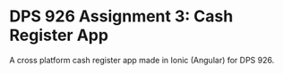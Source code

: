 # DPS 926 Assignment 3: Cash Register App

A cross platform cash register app made in Ionic (Angular) for DPS 926.
